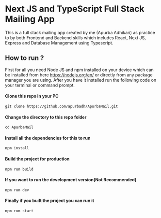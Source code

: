 # Next JS and TypeScript Full Stack Mailing App
This is a full stack mailing app created by me (Apurba Adhikari) as practice to by both Frontend and Backend skills which includes React, Next JS, Express and Database Management using Typescript.

## How to run ?
First for all you need Node JS and npm installed on your device which can be installed from here https://nodejs.org/en/ or directly from any package manager you are using.
After you have it installed run the following code on your terminal or command prompt.

#### Clone this repo in your PC
```
git clone https://github.com/apurbadh/ApurbaMail.git
```

#### Change the directory to this repo folder
```
cd ApurbaMail
```

#### Install all the dependencies for this to run
```
npm install
```

#### Build the project for production
```
npm run build
```

#### If you want to run the development version(Not Recommended)
```
npm run dev
```

#### Finally if you built the project you can run it
```
npm run start
```

